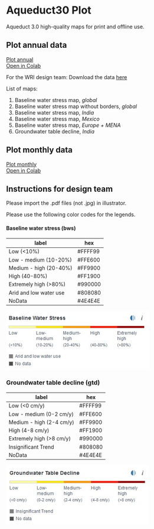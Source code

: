 # Aqueduct30 Plot
Aqueduct 3.0 high-quality maps for print and offline use.

## Plot annual data
[Plot annual](https://github.com/rutgerhofste/aqueduct30_plot/blob/master/scripts/Y2019M07D24_RH_Aqueduct_Plot_V01.ipynb)  
[Open in Colab](https://colab.research.google.com/github/rutgerhofste/aqueduct30_plot/blob/master/Y2019M07D24_RH_Aqueduct_Plot_V01.ipynb)

For the WRI design team: Download the data [here](http://wri-projects.s3.amazonaws.com/Aqueduct30/finalData/Y2019M07D24_RH_Aqueduct30_Plotting_V01.zip)

List of maps:  
1. Baseline water stress map, *global* 
1. Baseline water stress map without borders, *global* 
1. Baseline water stress map, *India*
1. Baseline water stress map, *Mexico* 
1. Baseline water stress map, *Europe + MENA* 
1. Groundwater table decline, *India*

## Plot monthly data
[Plot monthly](https://github.com/rutgerhofste/aqueduct30_plot/blob/master/scripts/Y2019M07D29_RH_Aqueduct_Plot_Monthly_V01.ipynb)  
[Open in Colab](https://colab.research.google.com/github/rutgerhofste/aqueduct30_plot/blob/master/scripts/Y2019M07D29_RH_Aqueduct_Plot_Monthly_V01.ipynb)



## Instructions for design team
Please import the .pdf files (not .jpg) in illustrator. 

Please use the following color codes for the legends. 


#### Baseline water stress  (bws)
|label| hex |
| --- | --- | 
|Low (<10%)|#FFFF99 |
|Low - medium (10-20%)|#FFE600 |
|Medium - high (20-40%)|#FF9900 |
|High (40-80%)|#FF1900 |
|Extremely high (>80%)|#990000 |
|Arid and low water use | #808080 |
|NoData |#4E4E4E |

![bws](https://github.com/rutgerhofste/aqueduct30_plot/raw/master/images/bws.JPG)



### Groundwater table decline (gtd)

|label| hex |
| --- | --- | 
|Low (<0 cm/y)|#FFFF99 |
|Low - medium (0-2 cm/y)|#FFE600 |
|Medium - high (2-4 cm/y)|#FF9900 |
|High (4-8 cm/y)|#FF1900 |
|Extremely high (>8 cm/y)|#990000 |
|Insignificant Trend| #808080 |
|NoData |#4E4E4E |

![gtd](https://github.com/rutgerhofste/aqueduct30_plot/raw/master/images/gtd.JPG)


